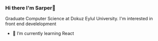 ### Hi there I'm Sarper👋

 Graduate Computer Science at Dokuz Eylul University.
 I'm interested in front end develelopment
- 🌱 I’m currently learning React


